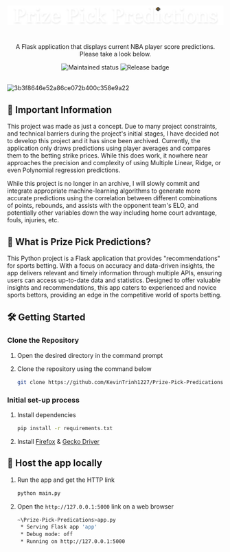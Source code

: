 ![ppplogo](/static/images/ppp.png)
#
<p align="center">
    A Flask application that displays current NBA player score predictions. Please take a look below.
</p>
<div align="center">
  <img src="https://img.shields.io/badge/maintenance-experimental-blue.svg" alt="Maintained status" />
  <img src="https://img.shields.io/github/v/release/KevinTrinh1227/Prize-Pick-Predictions.svg" alt="Release badge" />
</div></br>

![3b3f8646e52a86ce072b400c358e9a22](https://user-images.githubusercontent.com/48145892/234551198-3f3d0d0a-fd37-486f-836c-31a0f97fc26e.gif)

## 📌 Important Information
This project was made as just a concept. Due to many project constraints, and technical barriers during the project's initial stages, I have decided not to develop this project and it has since been archived. Currently, the application only draws predictions using player averages and compares them to the betting strike prices. While this does work, it nowhere near approaches the precision and complexity of using Multiple Linear, Ridge, or even Polynomial regression predictions.

While this project is no longer in an archive, I will slowly commit and integrate appropriate machine-learning algorithms to generate more accurate predictions using the correlation between different combinations of points, rebounds, and assists with the opponent team's ELO, and potentially other variables down the way including home court advantage, fouls, injuries, etc. 

## 🏀 What is Prize Pick Predictions?
This Python project is a Flask application that provides "recommendations" for sports betting. With a focus on accuracy and data-driven insights, the app delivers relevant and timely information through multiple APIs, ensuring users can access up-to-date data and statistics. Designed to offer valuable insights and recommendations, this app caters to experienced and novice sports bettors, providing an edge in the competitive world of sports betting.

##  🛠 Getting Started

### Clone the Repository
1) Open the desired directory in the command prompt
2) Clone the repository using the command below

    ```sh
    git clone https://github.com/KevinTrinh1227/Prize-Pick-Predications.git
    ```

### Initial set-up process

1. Install dependencies

   ```sh
   pip install -r requirements.txt
   ```
2. Install [Firefox](https://www.mozilla.org/en-US/firefox/new/) & [Gecko Driver](https://github.com/mozilla/geckodriver/releases)
   
## 🚀 Host the app locally

1. Run the app and get the HTTP link

   ```sh
   python main.py
   ```
2. Open the `http://127.0.0.1:5000` link on a web browser

   ```sh
   ~\Prize-Pick-Predications>app.py
    * Serving Flask app 'app'
    * Debug mode: off
    * Running on http://127.0.0.1:5000
   ```
   
